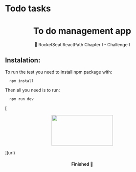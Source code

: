 # Todo tasks
<h1 align="center">To do management app</h1>

<p align="center">🚀 RocketSeat ReactPath Chapter I - Challenge I</p>

<h2>
  Instalation:
</h2>

<p> To run the test you need to install npm package with: </p>

```
  npm install 
```

<p>Then all you need is to run: </p>

```
  npm run dev
```

[<div align="center">
  <img align="center" width="200" height="100" src="https://user-images.githubusercontent.com/36713266/217617182-12f315a2-3507-4841-b652-fea0a1c13cf3.svg"/>
</div>](url)

<h4 align="center"> 
	Finished 🚀
</h4>
